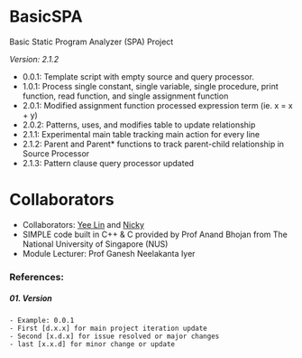 # BasicSPA
Basic Static Program Analyzer (SPA) Project

<i>Version: 2.1.2</i>
- 0.0.1: Template script with empty source and query processor.
- 1.0.1: Process single constant, single variable, single procedure, print function, read function, and single assignment function
- 2.0.1: Modified assignment function processed expression term (ie. x = x + y) 
- 2.0.2: Patterns, uses, and modifies table to update relationship
- 2.1.1: Experimental main table tracking main action for every line
- 2.1.2: Parent and Parent* functions to track parent-child relationship in Source Processor
- 2.1.3: Pattern clause query processor updated

# Collaborators
- Collaborators: [Yee Lin](https://github.com/echuayl) and [Nicky](https://github.com/ahjimomo)
- SIMPLE code built in C++ & C provided by Prof Anand Bhojan from The National University of Singapore (NUS)
- Module Lecturer: Prof Ganesh Neelakanta Iyer


### References:
##### 01. Version
    - Example: 0.0.1
    - First [d.x.x] for main project iteration update
    - Second [x.d.x] for issue resolved or major changes
    - last [x.x.d] for minor change or update
